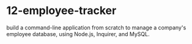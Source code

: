 # 12-employee-tracker
build a command-line application from scratch to manage a company's employee database, using Node.js, Inquirer, and MySQL.
